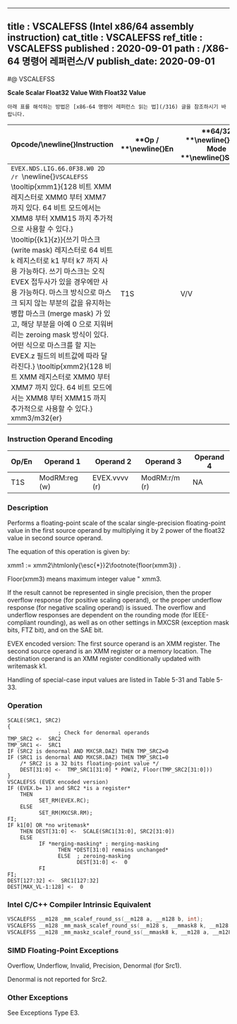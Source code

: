 ----------------------------
title : VSCALEFSS (Intel x86/64 assembly instruction)
cat_title : VSCALEFSS
ref_title : VSCALEFSS
published : 2020-09-01
path : /X86-64 명령어 레퍼런스/V
publish_date: 2020-09-01
----------------------------


#@ VSCALEFSS

**Scale Scalar Float32 Value With Float32 Value**

```lec-info
아래 표를 해석하는 방법은 [x86-64 명령어 레퍼런스 읽는 법](/316) 글을 참조하시기 바랍니다.
```

|**Opcode/**\newline{}**Instruction**|**Op / **\newline{}**En**|**64/32 **\newline{}**bit Mode **\newline{}**Support**|**CPUID **\newline{}**Feature **\newline{}**Flag**|**Description**|
|------------------------------------|-------------------------|------------------------------------------------------|--------------------------------------------------|---------------|
|`EVEX.NDS.LIG.66.0F38.W0 2D /r `\newline{}`VSCALEFSS` \tooltip{xmm1}{128 비트 XMM 레지스터로 XMM0 부터 XMM7 까지 있다. 64 비트 모드에서는 XMM8 부터 XMM15 까지 추가적으로 사용할 수 있다.} \tooltip{\{k1\}\{z\}}{쓰기 마스크 (write mask) 레지스터로 64 비트 k 레지스터로 k1 부터 k7 까지 사용 가능하다. 쓰기 마스크는 오직 EVEX 접두사가 있을 경우에만 사용 가능하다. 마스크 방식으로 마스크 되지 않는 부분의 값을 유지하는 병합 마스크 (merge mask) 가 있고, 해당 부분을 아예 0 으로 지워버리는 zeroing mask 방식이 있다. 어떤 식으로 마스크를 할 지는 EVEX.z 필드의 비트값에 따라 달라진다.} \tooltip{xmm2}{128 비트 XMM 레지스터로 XMM0 부터 XMM7 까지 있다. 64 비트 모드에서는 XMM8 부터 XMM15 까지 추가적으로 사용할 수 있다.} xmm3/m32{er} |T1S|V/V|AVX512F|Scale the scalar single-precision floating-point value in xmm2 using floating-point value from xmm3/m32. Under writemask k1.|
### Instruction Operand Encoding


|Op/En|Operand 1|Operand 2|Operand 3|Operand 4|
|-----|---------|---------|---------|---------|
|T1S|ModRM:reg (w)|EVEX.vvvv (r)|ModRM:r/m (r)|NA|
### Description


Performs a floating-point scale of the scalar single-precision floating-point value in the first source operand by multiplying it by 2 power of the float32 value in second source operand.

The equation of this operation is given by:

xmm1 := xmm2\htmlonly{\esc{*}}2\footnote{floor(xmm3)} .

Floor(xmm3) means maximum integer value "  xmm3.

If the result cannot be represented in single precision, then the proper overflow response (for positive scaling operand), or the proper underflow response (for negative scaling operand) is issued. The overflow and underflow responses are dependent on the rounding mode (for IEEE-compliant rounding), as well as on other settings in MXCSR (exception mask bits, FTZ bit), and on the SAE bit.

EVEX encoded version: The first source operand is an XMM register. The second source operand is an XMM register or a memory location. The destination operand is an XMM register conditionally updated with writemask k1.

Handling of special-case input values are listed in Table 5-31 and Table 5-33.


### Operation

```info-verb
SCALE(SRC1, SRC2)
{
                ; Check for denormal operands
TMP_SRC2 <-  SRC2
TMP_SRC1 <-  SRC1
IF (SRC2 is denormal AND MXCSR.DAZ) THEN TMP_SRC2=0
IF (SRC1 is denormal AND MXCSR.DAZ) THEN TMP_SRC1=0
    /* SRC2 is a 32 bits floating-point value */
    DEST[31:0] <-  TMP_SRC1[31:0] * POW(2, Floor(TMP_SRC2[31:0]))
}
VSCALEFSS (EVEX encoded version)
IF (EVEX.b= 1) and SRC2 *is a register*
    THEN
          SET_RM(EVEX.RC);
    ELSE 
          SET_RM(MXCSR.RM);
FI;
IF k1[0] OR *no writemask*
    THEN DEST[31:0] <-  SCALE(SRC1[31:0], SRC2[31:0])
    ELSE 
          IF *merging-masking* ; merging-masking
                THEN *DEST[31:0] remains unchanged*
                ELSE  ; zeroing-masking
                      DEST[31:0] <-  0
          FI
FI;
DEST[127:32] <-  SRC1[127:32]
DEST[MAX_VL-1:128] <-  0
```

### Intel C/C++ Compiler Intrinsic Equivalent

```cpp
VSCALEFSS __m128 _mm_scalef_round_ss(__m128 a, __m128 b, int);
VSCALEFSS __m128 _mm_mask_scalef_round_ss(__m128 s, __mmask8 k, __m128 a, __m128 b, int);
VSCALEFSS __m128 _mm_maskz_scalef_round_ss(__mmask8 k, __m128 a, __m128 b, int);
```
### SIMD Floating-Point Exceptions


Overflow, Underflow, Invalid, Precision, Denormal (for Src1).

Denormal is not reported for Src2.

### Other Exceptions


See Exceptions Type E3.

